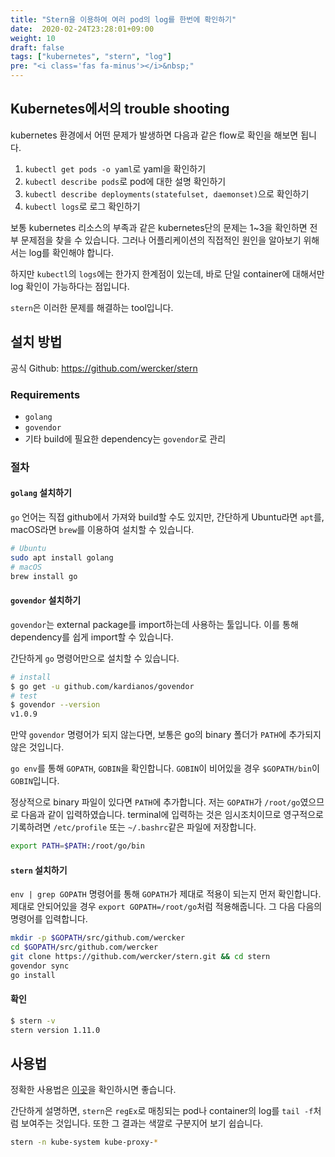 ```yaml
---
title: "Stern을 이용하여 여러 pod의 log를 한번에 확인하기"
date:  2020-02-24T23:28:01+09:00
weight: 10
draft: false
tags: ["kubernetes", "stern", "log"]
pre: "<i class='fas fa-minus'></i>&nbsp;"
---
```


## Kubernetes에서의 trouble shooting

kubernetes 환경에서 어떤 문제가 발생하면 다음과 같은 flow로 확인을 해보면 됩니다.

1. `kubectl get pods -o yaml`로 yaml을 확인하기
2. `kubectl describe pods`로 pod에 대한 설명 확인하기
3. `kubectl describe deployments(statefulset, daemonset)`으로 확인하기
4. `kubectl logs`로 로그 확인하기

보통 kubernetes 리소스의 부족과 같은 kubernetes단의 문제는 1~3을 확인하면 전부 문제점을 찾을 수 있습니다.
그러나 어플리케이션의 직접적인 원인을 알아보기 위해서는 log를 확인해야 합니다.

하지만 `kubectl`의 `logs`에는 한가지 한계점이 있는데, 바로 단일 container에 대해서만 log 확인이 가능하다는 점입니다.

`stern`은 이러한 문제를 해결하는 tool입니다.

## 설치 방법

공식 Github: <https://github.com/wercker/stern>

### Requirements

* `golang`
* `govendor`
* 기타 build에 필요한 dependency는 `govendor`로 관리

### 절차

#### `golang` 설치하기

`go` 언어는 직접 github에서 가져와 build할 수도 있지만, 간단하게 Ubuntu라면 `apt`를, macOS라면 `brew`를 이용하여 설치할 수 있습니다.

```bash
# Ubuntu
sudo apt install golang
# macOS
brew install go
```

#### `govendor` 설치하기

`govendor`는 external package를 import하는데 사용하는 툴입니다.
이를 통해 dependency를 쉽게 import할 수 있습니다.

간단하게 `go` 명령어만으로 설치할 수 있습니다.

```bash
# install
$ go get -u github.com/kardianos/govendor
# test
$ govendor --version
v1.0.9
```
만약 `govendor` 명령어가 되지 않는다면, 보통은 go의 binary 폴더가 `PATH`에 추가되지 않은 것입니다.

`go env`를 통해 `GOPATH`, `GOBIN`을 확인합니다.
`GOBIN`이 비어있을 경우 `$GOPATH/bin`이 `GOBIN`입니다.

정상적으로 binary 파일이 있다면 `PATH`에 추가합니다.
저는 `GOPATH`가 `/root/go`였으므로 다음과 같이 입력하였습니다.
terminal에 입력하는 것은 임시조치이므로 영구적으로 기록하려면 `/etc/profile` 또는 `~/.bashrc`같은 파일에 저장합니다.

```bash
export PATH=$PATH:/root/go/bin
```

#### `stern` 설치하기

`env | grep GOPATH` 명령어를 통해 `GOPATH`가 제대로 적용이 되는지 먼저 확인합니다.
제대로 안되어있을 경우 `export GOPATH=/root/go`처럼 적용해줍니다.
그 다음 다음의 명령어를 입력합니다.

```bash
mkdir -p $GOPATH/src/github.com/wercker
cd $GOPATH/src/github.com/wercker
git clone https://github.com/wercker/stern.git && cd stern
govendor sync
go install
```

#### 확인

```bash
$ stern -v
stern version 1.11.0
```

## 사용법

정확한 사용법은 [이곳](https://github.com/wercker/stern#usage)을 확인하시면 좋습니다.

간단하게 설명하면, `stern`은 `regEx`로 매칭되는 pod나 container의 log를 `tail -f`처럼 보여주는 것입니다.
또한 그 결과는 색깔로 구분지어 보기 쉽습니다.

```bash
stern -n kube-system kube-proxy-*
```